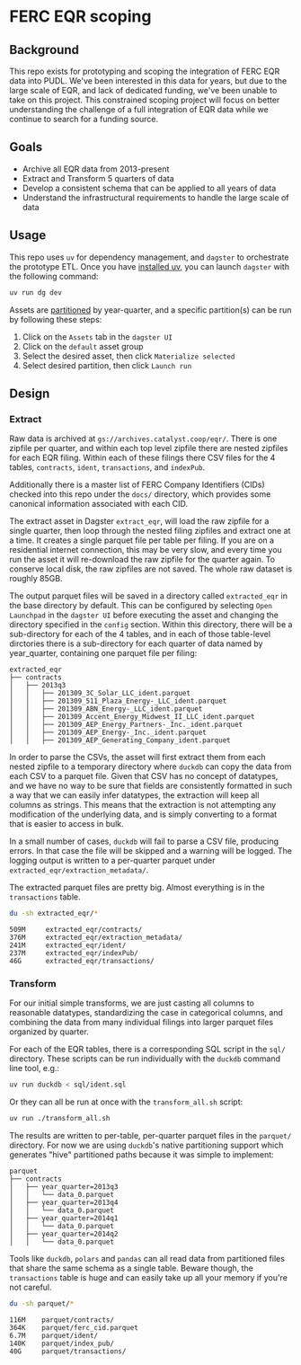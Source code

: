 # FERC EQR scoping

## Background

This repo exists for prototyping and scoping the integration of FERC EQR data
into PUDL. We've been interested in this data for years, but due to the large
scale of EQR, and lack of dedicated funding, we've been unable to take on this
project. This constrained scoping project will focus on better understanding the
challenge of a full integration of EQR data while we continue to search for
a funding source.

## Goals

* Archive all EQR data from 2013-present
* Extract and Transform 5 quarters of data
* Develop a consistent schema that can be applied to all years of data
* Understand the infrastructural requirements to handle the large scale of data

## Usage

This repo uses `uv` for dependency management, and `dagster` to orchestrate the
prototype ETL. Once you have [installed uv](https://docs.astral.sh/uv/getting-started/installation/),
you can launch `dagster` with the following command:

```bash
uv run dg dev
```

Assets are [partitioned](https://docs.dagster.io/guides/build/partitions-and-backfills/partitioning-assets)
by year-quarter, and a specific partition(s) can be run by following these steps:

1. Click on the `Assets` tab in the `dagster UI`
2. Click on the `default` asset group
3. Select the desired asset, then click `Materialize selected`
4. Select desired partition, then click `Launch run`

## Design

### Extract

Raw data is archived at `gs://archives.catalyst.coop/eqr/`. There is one zipfile
per quarter, and within each top level zipfile there are nested zipfiles for each
EQR filing. Within each of these filings there CSV files for the 4 tables, `contracts`,
`ident`, `transactions`, and `indexPub`.

Additionally there is a master list of FERC Company Identifiers (CIDs) checked into this
repo under the `docs/` directory, which provides some canonical information associated
with each CID.

The extract asset in Dagster `extract_eqr`, will load the raw zipfile for a single quarter,
then loop through the nested filing zipfiles and extract one at a time. It creates a
single parquet file per table per filing. If you are on a residential internet connection,
this may be very slow, and every time you run the asset it will re-download the raw zipfile
for the quarter again. To conserve local disk, the raw zipfiles are not saved. The whole
raw dataset is roughly 85GB.

The output parquet files will be saved in a directory called `extracted_eqr` in the base
directory by default. This can be configured by selecting `Open Launchpad` in the
`dagster UI` before executing the asset and changing the directory specified in the
`config` section. Within this directory, there will be a sub-directory for each of the 4
tables, and in each of those table-level dirctories there is a sub-directory for each
quarter of data named by year_quarter, containing one parquet file per filing:

```pre
extracted_eqr
├── contracts
│   ├── 2013q3
│   │   ├── 201309_3C_Solar_LLC_ident.parquet
│   │   ├── 201309_511_Plaza_Energy-_LLC_ident.parquet
│   │   ├── 201309_ABN_Energy-_LLC_ident.parquet
│   │   ├── 201309_Accent_Energy_Midwest_II_LLC_ident.parquet
│   │   ├── 201309_AEP_Energy_Partners-_Inc._ident.parquet
│   │   ├── 201309_AEP_Energy-_Inc._ident.parquet
│   │   ├── 201309_AEP_Generating_Company_ident.parquet
```

In order to parse the CSVs, the asset will first extract them from each nested zipfile
to a temporary directory where `duckdb` can copy the data from each CSV to a parquet
file. Given that CSV has no concept of datatypes, and we have no way to be sure that
fields are consistently formatted in such a way that we can easily infer datatypes, the
extraction will keep all columns as strings. This means that the extraction is not
attempting any modification of the underlying data, and is simply converting to a format
that is easier to access in bulk.

In a small number of cases, `duckdb` will fail to parse a CSV file, producing errors.
In that case the file will be skipped and a warning will be logged. The logging output
is written to a per-quarter parquet under `extracted_eqr/extraction_metadata/`.

The extracted parquet files are pretty big. Almost everything is in the `transactions`
table.

```bash
du -sh extracted_eqr/*
```

```pre
509M     extracted_eqr/contracts/
376M     extracted_eqr/extraction_metadata/
241M     extracted_eqr/ident/
237M     extracted_eqr/indexPub/
46G      extracted_eqr/transactions/
```

### Transform

For our initial simple transforms, we are just casting all columns to reasonable
datatypes, standardizing the case in categorical columns, and combining the data
from many individual filings into larger parquet files organized by quarter.

For each of the EQR tables, there is a corresponding SQL script in the `sql/` directory.
These scripts can be run individually with the `duckdb` command line tool, e.g.:

```bash
uv run duckdb < sql/ident.sql
```

Or they can all be run at once with the `transform_all.sh` script:

```bash
uv run ./transform_all.sh
```

The results are written to per-table, per-quarter parquet files in the `parquet/`
directory. For now we are using `duckdb`'s native partitioning support which
generates "hive" partitioned paths because it was simple to implement:

```text
parquet
├── contracts
│   ├── year_quarter=2013q3
│   │   └── data_0.parquet
│   ├── year_quarter=2013q4
│   │   └── data_0.parquet
│   ├── year_quarter=2014q1
│   │   └── data_0.parquet
│   ├── year_quarter=2014q2
│   │   └── data_0.parquet
```

Tools like `duckdb`, `polars` and `pandas` can all read data from partitioned files that
share the same schema as a single table. Beware though, the `transactions` table is huge
and can easily take up all your memory if you're not careful.

```bash
du -sh parquet/*
```

```pre
116M    parquet/contracts/
364K    parquet/ferc_cid.parquet
6.7M    parquet/ident/
140K    parquet/index_pub/
40G     parquet/transactions/
```
